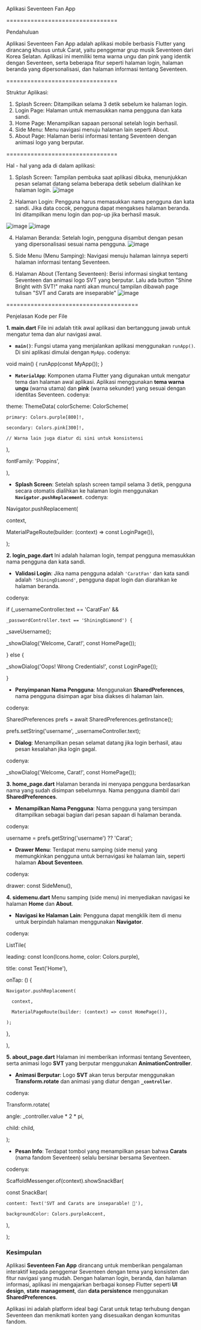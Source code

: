 Aplikasi Seventeen Fan App

================================

Pendahuluan 

Aplikasi Seventeen Fan App adalah aplikasi mobile berbasis Flutter yang dirancang khusus untuk Carat, yaitu penggemar grup musik Seventeen dari Korea Selatan. 
Aplikasi ini memiliki tema warna ungu dan pink yang identik dengan Seventeen, serta beberapa fitur seperti halaman login, halaman beranda yang dipersonalisasi, dan halaman informasi tentang Seventeen.

================================

Struktur Aplikasi:
1. Splash Screen: Ditampilkan selama 3 detik sebelum ke halaman login.
2. Login Page: Halaman untuk memasukkan nama pengguna dan kata sandi.
3. Home Page: Menampilkan sapaan personal setelah login berhasil.
4. Side Menu: Menu navigasi menuju halaman lain seperti About.
5. About Page: Halaman berisi informasi tentang Seventeen dengan animasi logo yang berputar.

================================

Hal - hal yang ada di dalam aplikasi:
1. Splash Screen: Tampilan pembuka saat aplikasi dibuka, menunjukkan pesan selamat datang selama beberapa detik sebelum dialihkan ke halaman login.
![image](https://github.com/user-attachments/assets/7ca66550-6d74-4219-b636-8c975789c035)

2. Halaman Login: Pengguna harus memasukkan nama pengguna dan kata sandi. Jika data cocok, pengguna dapat mengakses halaman beranda. Ini ditampilkan menu login dan pop-up jika berhasil masuk.

![image](https://github.com/user-attachments/assets/72814db8-c0b0-440a-96e9-611c772801a6)
![image](https://github.com/user-attachments/assets/b022fa62-dadc-48eb-900b-c56d54deb053)


4. Halaman Beranda: Setelah login, pengguna disambut dengan pesan yang dipersonalisasi sesuai nama pengguna.
![image](https://github.com/user-attachments/assets/7fa09460-260b-4e68-956b-d68adb4643f3)


5. Side Menu (Menu Samping): Navigasi menuju halaman lainnya seperti halaman informasi tentang Seventeen.

6. Halaman About (Tentang Seventeen): Berisi informasi singkat tentang Seventeen dan animasi logo SVT yang berputar. Lalu ada button "Shine Bright with SVT!" maka nanti akan muncul tampilan dibawah page tulisan "SVT and Carats are inseparable"
![image](https://github.com/user-attachments/assets/2b766f8c-dfc9-44b2-88ae-b8ec8d7fcb1d)



======================================

Penjelasan Kode per File

**1. main.dart**
File ini adalah titik awal aplikasi dan bertanggung jawab untuk mengatur tema dan alur navigasi awal.

- **`main()`**: Fungsi utama yang menjalankan aplikasi menggunakan `runApp()`. Di sini aplikasi dimulai dengan `MyApp`.
codenya:

void main() {
  runApp(const MyApp());
}

- **`MaterialApp`**: Komponen utama Flutter yang digunakan untuk mengatur tema dan halaman awal aplikasi. Aplikasi menggunakan **tema warna ungu** (warna utama) dan **pink** (warna sekunder) yang sesuai dengan identitas Seventeen.
codenya:

theme: ThemeData(
  colorScheme: ColorScheme(
  
    primary: Colors.purple[800]!,
    
    secondary: Colors.pink[300]!,
    
    // Warna lain juga diatur di sini untuk konsistensi
  ),
  
  
  fontFamily: 'Poppins',

),

- **Splash Screen**: Setelah splash screen tampil selama 3 detik, pengguna secara otomatis dialihkan ke halaman login menggunakan **`Navigator.pushReplacement`**.
codenya:

Navigator.pushReplacement(

  context,
  
  MaterialPageRoute(builder: (context) => const LoginPage()),
  
);



**2. login_page.dart**
Ini adalah halaman login, tempat pengguna memasukkan nama pengguna dan kata sandi.

- **Validasi Login**: Jika nama pengguna adalah `'CaratFan'` dan kata sandi adalah `'ShiningDiamond'`, pengguna dapat login dan diarahkan ke halaman beranda.

codenya:

if (_usernameController.text == 'CaratFan' &&

    _passwordController.text == 'ShiningDiamond') {
    
  _saveUsername();
  
  _showDialog('Welcome, Carat!', const HomePage());
  
} else {

  _showDialog('Oops! Wrong Credentials!', const LoginPage());
  
}


- **Penyimpanan Nama Pengguna**: Menggunakan **SharedPreferences**, nama pengguna disimpan agar bisa diakses di halaman lain.

codenya:

SharedPreferences prefs = await SharedPreferences.getInstance();

prefs.setString('username', _usernameController.text);

- **Dialog**: Menampilkan pesan selamat datang jika login berhasil, atau pesan kesalahan jika login gagal.

codenya:

_showDialog('Welcome, Carat!', const HomePage());


**3. home_page.dart**
Halaman beranda ini menyapa pengguna berdasarkan nama yang sudah disimpan sebelumnya. Nama pengguna diambil dari **SharedPreferences**.

- **Menampilkan Nama Pengguna**: Nama pengguna yang tersimpan ditampilkan sebagai bagian dari pesan sapaan di halaman beranda.

codenya:

username = prefs.getString('username') ?? 'Carat';


- **Drawer Menu**: Terdapat menu samping (side menu) yang memungkinkan pengguna untuk bernavigasi ke halaman lain, seperti halaman **About Seventeen**.

codenya:

drawer: const SideMenu(),


**4. sidemenu.dart**
Menu samping (side menu) ini menyediakan navigasi ke halaman **Home** dan **About**.

- **Navigasi ke Halaman Lain**: Pengguna dapat mengklik item di menu untuk berpindah halaman menggunakan **Navigator**.

codenya:

ListTile(

  leading: const Icon(Icons.home, color: Colors.purple),
  
  title: const Text('Home'),
  
  onTap: () {
  
    Navigator.pushReplacement(
    
      context,
      
      MaterialPageRoute(builder: (context) => const HomePage()),
      
    );
    
  },
  
),


**5. about_page.dart**
Halaman ini memberikan informasi tentang Seventeen, serta animasi logo **SVT** yang berputar menggunakan **AnimationController**.

- **Animasi Berputar**: Logo **SVT** akan terus berputar menggunakan **Transform.rotate** dan animasi yang diatur dengan **`_controller`**.

codenya:

Transform.rotate(

  angle: _controller.value * 2 * pi,
  
  child: child,
  
);


- **Pesan Info**: Terdapat tombol yang menampilkan pesan bahwa **Carats** (nama fandom Seventeen) selalu bersinar bersama Seventeen.

codenya:

ScaffoldMessenger.of(context).showSnackBar(

  const SnackBar(
  
    content: Text('SVT and Carats are inseparable! 💎'),
    
    backgroundColor: Colors.purpleAccent,
    
  ),
  
);


### **Kesimpulan**
Aplikasi **Seventeen Fan App** dirancang untuk memberikan pengalaman interaktif kepada penggemar Seventeen dengan tema yang konsisten dan fitur navigasi yang mudah. Dengan halaman login, beranda, dan halaman informasi, aplikasi ini mengajarkan berbagai konsep Flutter seperti **UI design**, **state management**, dan **data persistence** menggunakan **SharedPreferences**.

Aplikasi ini adalah platform ideal bagi Carat untuk tetap terhubung dengan Seventeen dan menikmati konten yang disesuaikan dengan komunitas fandom.
